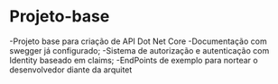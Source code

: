 # Projeto-base
-Projeto base para criação de API Dot Net Core
-Documentação com swegger já configurado;
-Sistema de autorização e autenticação com Identity baseado em claims;
-EndPoints de exemplo para nortear o desenvolvedor diante da arquitet
